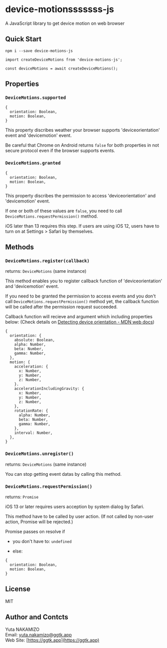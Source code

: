 # device-motionsssssss-js

A JavaScript library to get device motion on web browser


## Quick Start

```
npm i --save device-motions-js
```

```
import createDeviceMotions from 'device-motions-js';

const deviceMotions = await createDeviceMotions();
```

## Properties

### `DeviceMotions.supported`

```
{
  orientation: Boolean,
  motion: Boolean,
}
```

This property discribes weather your browser supports 'deviceorientation' event and 'devicemotion' event.

Be careful that Chrome on Android returns `false` for both properties in not secure protocol even if the browser supports events.

### `DeviceMotions.granted`

```
{
  orientation: Boolean,
  motion: Boolean,
}
```

This property discribes the permission to access 'deviceorientation' and 'devicemotion' event.

If one or both of these values are `false`, you need to call `DeviceMotions.requestPermission()` method.

iOS later than 13 requires this step. If users are using iOS 12, users have to turn on at Settings > Safari by themselves.


## Methods

### `DeviceMotions.register(callback)`

returns: `DeviceMotions` (same instance)

This method enables you to register callback function of 'deviceorientation' and 'devicemotion' event.

If you need to be granted the permission to access events and you don't call `DeviceMotions.requestPermission()` method yet, the callback function will be called after the permission request succeeded.

Callback function will recieve and argument which including properties below:
(Check details on [Detecting device orientation - MDN web docs](https://developer.mozilla.org/en-US/docs/Web/API/Detecting_device_orientation))


```
{
  orientation: {
    absolute: Boolean,
    alpha: Number,
    beta: Number,
    gamma: Number,
  },
  motion: {
    acceleration: {
      x: Number,
      y: Number,
      z: Number,
    }.
    accelerationIncludingGravity: {
      x: Number,
      y: Number,
      z: Number,
    },
    rotationRate: {
      alpha: Number,
      beta: Number,
      gamma: Number,
    },
    interval: Number,
  },
}
```


### `DeviceMotions.unregister()`

returns: `DeviceMotions` (same instance)

You can stop getting event datas by calling this method.


### `DeviceMotions.requestPermission()`

returns: `Promise`

iOS 13 or later requires users acception by system dialog by Safari.

This method have to be called by user action. (If not called by non-user action, Promise will be rejected.)

Promise passes on resolve if

- you don't have to: `undefined`

- else:
```
{
  orientation: Boolean,
  motion: Boolean,
}
```


## License

MIT

## Author and Contcts

Yuta NAKAMIZO  
Email: [yuta.nakamizo@ggtk.app](mailto:yuta.nakamizo@ggtk.app)  
Web Site: [https://ggtk.app](https://ggtk.app)

